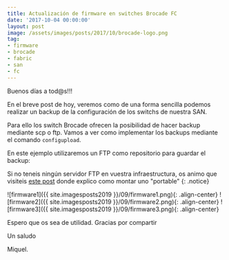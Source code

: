 ```yaml
---
title: Actualización de firmware en switches Brocade FC
date: '2017-10-04 00:00:00'
layout: post
image: /assets/images/posts/2017/10/brocade-logo.png
tag:
- firmware
- brocade
- fabric
- san
- fc
---
```


Buenos días a tod@s!!!

En el breve post de hoy, veremos como de una forma sencilla podemos realizar un backup de la configuración de los switchs de nuestra SAN.

Para ello los switch Brocade ofrecen la posibilidad de hacer backup mediante scp o ftp. Vamos a ver como implementar los backups mediante el comando `configupload`.

En este ejemplo utilizaremos un FTP como repositorio para guardar el backup:

Si no teneis ningún servidor FTP en vuestra infraestructura, os animo que visiteis [este post](https://miquelmariano.github.io/2017/07/xlight-FTP) donde explico como montar uno "portable"
{: .notice}



![firmware1]({{ site.imagesposts2019 }}/09/firmware1.png){: .align-center}
![firmware2]({{ site.imagesposts2019 }}/09/firmware2.png){: .align-center}
![firmware3]({{ site.imagesposts2019 }}/09/firmware3.png){: .align-center}


Espero que os sea de utilidad.
Gracias por compartir

Un saludo

Miquel.



